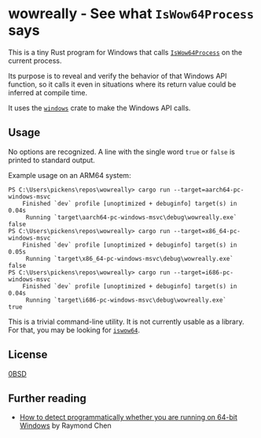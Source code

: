 # wowreally - See what `IsWow64Process` says

This is a tiny Rust program for Windows that calls [`IsWow64Process`](https://learn.microsoft.com/en-us/windows/win32/api/wow64apiset/nf-wow64apiset-iswow64process) on the current process.

Its purpose is to reveal and verify the behavior of that Windows API function, so it calls it even in situations where its return value could be inferred at compile time.

It uses the [`windows`](https://crates.io/crates/windows) crate to make the Windows API calls.

## Usage

No options are recognized. A line with the single word `true` or `false` is printed to standard output.

Example usage on an ARM64 system:

```text
PS C:\Users\pickens\repos\wowreally> cargo run --target=aarch64-pc-windows-msvc
    Finished `dev` profile [unoptimized + debuginfo] target(s) in 0.04s
     Running `target\aarch64-pc-windows-msvc\debug\wowreally.exe`
false
PS C:\Users\pickens\repos\wowreally> cargo run --target=x86_64-pc-windows-msvc
    Finished `dev` profile [unoptimized + debuginfo] target(s) in 0.05s
     Running `target\x86_64-pc-windows-msvc\debug\wowreally.exe`
false
PS C:\Users\pickens\repos\wowreally> cargo run --target=i686-pc-windows-msvc
    Finished `dev` profile [unoptimized + debuginfo] target(s) in 0.04s
     Running `target\i686-pc-windows-msvc\debug\wowreally.exe`
true
```

This is a trivial command-line utility. It is not currently usable as a library. For that, you may be looking for [`iswow64`](https://crates.io/crates/iswow64).

## License

[0BSD](LICENSE)

## Further reading

- [How to detect programmatically whether you are running on 64-bit Windows](https://devblogs.microsoft.com/oldnewthing/20050201-00/?p=36553) by Raymond Chen

